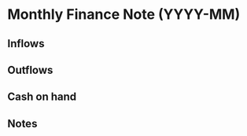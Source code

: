 <!-- status: stub; target: 150+ words -->
# Monthly Finance Note (YYYY-MM)
## Inflows
## Outflows
## Cash on hand
## Notes

